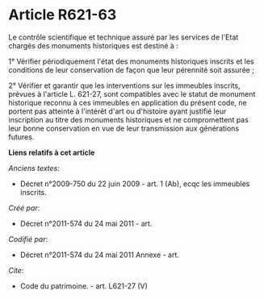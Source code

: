 # Article R621-63

Le contrôle scientifique et technique assuré par les services de l'Etat chargés des monuments historiques est destiné à :

1° Vérifier périodiquement l'état des monuments historiques inscrits et les conditions de leur conservation de façon que leur
pérennité soit assurée ;

2° Vérifier et garantir que les interventions sur les immeubles inscrits, prévues à l'article L. 621-27, sont compatibles
avec le statut de monument historique reconnu à ces immeubles en application du présent code, ne portent pas atteinte à
l'intérêt d'art ou d'histoire ayant justifié leur inscription au titre des monuments historiques et ne compromettent pas leur
bonne conservation en vue de leur transmission aux générations futures.

**Liens relatifs à cet article**

_Anciens textes_:

  - Décret n°2009-750 du 22 juin 2009 - art. 1 (Ab), ecqc les immeubles inscrits.

_Créé par_:

  - Décret n°2011-574 du 24 mai 2011  - art.

_Codifié par_:

  - Décret n°2011-574 du 24 mai 2011 Annexe - art.

_Cite_:

  - Code du patrimoine. - art. L621-27 (V)
